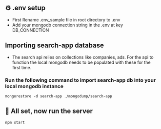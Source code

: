 ## ⚙️ .env setup

- First Rename .env_sample file in root directory to .env
- Add your mongodb connection string in the .env at key DB_CONNECTION

## Importing search-app database

- The search api relies on collections like companies, ads. For the api to function the local mongodb needs to be populated with these for the first time.

### Run the following command to import search-app db into your local mongodb instance

`mongorestore -d search-app ./mongodump/search-app`

## 🏃 All set, now run the server

`npm start`
